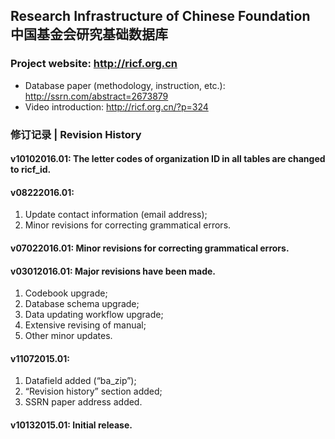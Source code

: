 ## Research Infrastructure of Chinese Foundation 中国基金会研究基础数据库

### Project website: http://ricf.org.cn
- Database paper (methodology, instruction, etc.): http://ssrn.com/abstract=2673879
- Video introduction: http://ricf.org.cn/?p=324

### 修订记录 | Revision History

#### v10102016.01: The letter codes of organization ID in all tables are changed to ricf_id.
#### v08222016.01:
1. Update contact information (email address);
2. Minor revisions for correcting grammatical errors.

#### v07022016.01: Minor revisions for correcting grammatical errors.
#### v03012016.01: Major revisions have been made.
1. Codebook upgrade;
2. Database schema upgrade;
3. Data updating workflow upgrade;
4. Extensive revising of manual;
5. Other minor updates.

#### v11072015.01:
1. Datafield added (“ba_zip”);
2. “Revision history” section added;
3. SSRN paper address added.

#### v10132015.01: Initial release.

